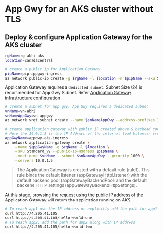 # App Gwy for an AKS cluster without TLS

## Deploy & configure Application Gateway for the AKS cluster
```bash
rgName=rg-abhi-aks
location=canadacentral
```

```bash
# create a public ip for Application Gateway
pipName=pip-appgwy-ingress
az network public-ip create -g $rgName -l $location -n $pipName --sku Standard
```

Application Gateway requires a `dedicated subnet`. Subnet Size /24 is recommended for App Gwy Subnet. Refer [Application Gateway infrastructure configuration](https://learn.microsoft.com/en-us/azure/application-gateway/configuration-infrastructure)
```bash
# create a subnet for app gwy. App Gwy requires a dedicated subnet
vnName=vn-abhi
snNameAppGwy=sn-appgwy
az network vnet subnet create --name $snNameAppGwy --address-prefixes 10.0.2.0/24 --resource-group $rgName --vnet-name $vnName

# create application gateway with public IP created above & backend connected to ingress controller having private IP
# Here the 10.0.1.5 is the IP Address of the internal load balancer created by Nginx ingress controller
appGwyName=appgwy-aks-ingress
az network application-gateway create \
    --name $appGwyName -g $rgName -l $location \
    --sku Standard_v2 --public-ip-address $pipName \
    --vnet-name $vnName --subnet $snNameAppGwy --priority 1000 \
    --servers 10.0.1.5
```

> The Application Gateway is created with a default rule (rule1). This rule binds the default listener (appGatewayHttpListener) with the default backend pool (appGatewayBackendPool) and the default backend HTTP settings (appGatewayBackendHttpSettings).

At this stage, browsing the request using the public IP address of the Application Gateway will return the application running on AKS.

```bash
# To reach app1 use the IP address or explicitly add the path for app1
curl http://4.205.41.105
curl http://4.205.41.105/hello-world-one
# To reach app2, add the path for app2 along with IP address
curl http://4.205.41.105/hello-world-two
```

